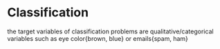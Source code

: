 # Classification

the target variables of classification problems are qualitative/categorical variables such as eye color{brown, blue} or emails{spam, ham}
